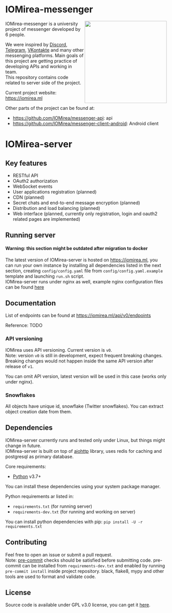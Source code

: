 # IOMirea-messenger

<img align="right" height="256" src="https://github.com/IOMirea/api/blob/master/.github/media/logo256x256.png"/>

IOMirea-messenger is a university project of messenger developed by 6 people.

We were inspired by [Discord](https://discordapp.com), [Telegram](https://telegram.org),
[VKontakte](https://vk.com) and many other messenging platforms.
Main goals of this project are getting practice of developing APIs and working in team.  
This repository contains code related to server side of the project.

Current project website: https://iomirea.ml

Other parts of the project can be found at:
- https://github.com/IOMirea/messenger-api: api
- https://github.com/IOMirea/messenger-client-android: Android client

# IOMirea-server

## Key features
- RESTful API
- OAuth2 authorization
- WebSocket events
- User applications registration (planned)
- CDN (planned)
- Secret chats and end-to-end message encryption (planned)
- Distribution and load balancing (planned)
- Web interface (planned, currently only registration, login and oauth2 related pages are implemented)

## Running server
#### Warning: this section might be outdated after migration to docker
The latest version of IOMirea-server is hosted on https://iomirea.ml, you can run your own instance
by installing all dependencies listed in the next section, creating `config/config.yaml` file from
`config/config.yaml.example` template and launching `run.sh` script.  
IOMirea-server runs under nginx as well, example nginx configuration files can be found [here](https://github.com/IOMirea/api/blob/master/nginx)

## Documentation
List of endpoints can be found at https://iomirea.ml/api/v0/endpoints

Reference: TODO

### API versioning
IOMirea uses API versioning. Current version is `v0`.  
Note: version `v0` is still in development, expect frequent breaking changes.  
Breaking changes would not happen inside the same API version after release of `v1`.

You can omit API version, latest version will be used in this case (works only under nginx).

### Snowflakes
All objects have unique id, snowflake (Twitter snowflakes). You can extract object creation date
from them.

## Dependencies
IOMirea-server currently runs and tested only under Linux, but things might change in future.  
IOMirea-server is built on top of [aiohttp](https://github.com/aio-libs/aiohttp) library,
uses redis for caching and postgresql as primary database.

Core requirements:
- [Python](https://python.org) v3.7+

You can install these dependencies using your system package manager.

Python requirements ar listed in:
- `requirements.txt` (for running server)
- `requirements-dev.txt` (for running and working on server)

You can install python dependencies with pip: `pip install -U -r requirements.txt`

## Contributing
Feel free to open an issue or submit a pull request.  
Note: [pre-commit](https://pre-commit.com) checks should be satisfied before submitting code.
pre-commit can be installed from `requirements-dev.txt` and enabled by running `pre-commit install`
inside project repository. black, flake8, mypy and other tools are used to format and validate code.

## License
Source code is available under GPL v3.0 license, you can get it [here](https://github.com/IOMirea/api/blob/master/LICENSE).
